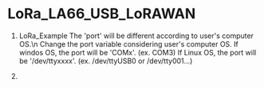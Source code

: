 # LoRa_LA66_USB_LoRAWAN

1. LoRa_Example
   The 'port' will be different according to user's computer OS.\n
   Change the port variable considering user's computer OS.
   If windos OS, the port will be 'COMx'. (ex. COM3)
   If Linux OS, the port will be '/dev/ttyxxxx'. (ex. /dev/ttyUSB0 or /dev/tty001...)

2. 
